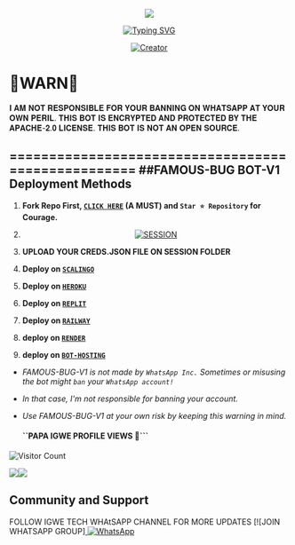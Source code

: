 </p>
<p align="center">
<img src="https://i.imgur.com/Uo6dmOY.jpeg"/>       
<p align="center">
  <a href="https://git.io/typing-svg"><img src="https://readme-typing-svg.demolab.com?font=EB+Garamond&weight=800&size=28&duration=4000&pause=1000&random=false&width=435&lines=+•★⃝ FAMOUS+BUG-+V1★⃝•;MULTI-DEVICE+WHATSAPP+BUG+BOT;DEVELOPED+BY+PAPA+IGWE;RELEASED+DATE+22%2F8%2F2024." alt="Typing SVG" /></a>
 </p>
<p align="center">
<a href="#"><img title="Creator" src="https://img.shields.io/badge/Creator-PAPA_IGWE-red.svg?style=for-the-badge&logo=github"></a>
</p>

# 🚨WARN🚨
𝐈 𝐀𝐌 𝐍𝐎𝐓 𝐑𝐄𝐒𝐏𝐎𝐍𝐒𝐈𝐁𝐋𝐄 𝐅𝐎𝐑 𝐘𝐎𝐔𝐑 𝐁𝐀𝐍𝐍𝐈𝐍𝐆 𝐎𝐍 𝐖𝐇𝐀𝐓𝐒𝐀𝐏𝐏 𝐀𝐓 𝐘𝐎𝐔𝐑 𝐎𝐖𝐍 𝐏𝐄𝐑𝐈𝐋.
𝐓𝐇𝐈𝐒 𝐁𝐎𝐓 𝐈𝐒 𝐄𝐍𝐂𝐑𝐘𝐏𝐓𝐄𝐃 𝐀𝐍𝐃 𝐏𝐑𝐎𝐓𝐄𝐂𝐓𝐄𝐃 𝐁𝐘 𝐓𝐇𝐄 𝐀𝐏𝐀𝐂𝐇𝐄-𝟐.𝟎 𝐋𝐈𝐂𝐄𝐍𝐒𝐄.
𝐓𝐇𝐈𝐒 𝐁𝐎𝐓 𝐈𝐒 𝐍𝐎𝐓 𝐀𝐍 𝐎𝐏𝐄𝐍 𝐒𝐎𝐔𝐑𝐂𝐄.

===================================================
##FAMOUS-BUG BOT-V1 Deployment Methods
---
1.  **Fork Repo First, [`CLICK HERE`](https://github.com/Papaigwe1234/FAMOUS-BUG/fork) (A MUST) and `Star ⭐ Repository` for Courage.**
2. <p align="center">
    <a href='https://toge-session-ai.onrender.com'target="_blank">
        <img alt='SESSION' src='https://img.shields.io/badge/Get%20Session%20ID-100000?style=for-the-badge&logo=scan&logoColor=white&labelColor=black&color=blue'/>
    </a>

3. **UPLOAD YOUR CREDS.JSON FILE ON SESSION FOLDER**

4. **Deploy on [`SCALINGO`](https://dashboard.scalingo.com)**

5. **Deploy on [`HEROKU`](https://dashboard.heroku.com)** 

6. **Deploy on [`REPLIT`](https://replit.com)** 

7. **Deploy on [`RAILWAY`](https://railway.com)**

9. **deploy on [`RENDER`](https//render.com)**

10. **deploy on [`BOT-HOSTING`](https//bot-hosting.com)**


- *FAMOUS-BUG-V1 is not made by `WhatsApp Inc.` Sometimes or misusing the bot might `ban` your `WhatsApp account!`*
- *In that case, I'm not responsible for banning your account.*
- *Use FAMOUS-BUG-V1 at your own risk by keeping this warning in mind.*
  
  #### ``PAPA IGWE PROFILE VIEWS 🧚```
![Visitor Count](https://profile-counter.glitch.me/DeeCeeXxx/count.svg)

<a><img src='https://i.imgur.com/LyHic3i.gif'/></a><a><img src='https://i.imgur.com/LyHic3i.gif'/></a>

## Community and Support

FOLLOW IGWE TECH WHAtSAPP CHANNEL FOR MORE UPDATES
[![JOIN WHATSAPP GROUP]<a href="https://whatsapp.com/channel/0029VartOqACMY0OUI2n350j">
        <img alt="WhatsApp" src="https://img.shields.io/badge/-Whatsapp%20Channel-green?style=for-the-badge&logo=whatsapp&logoColor=black"/>
    </a>
</p>
